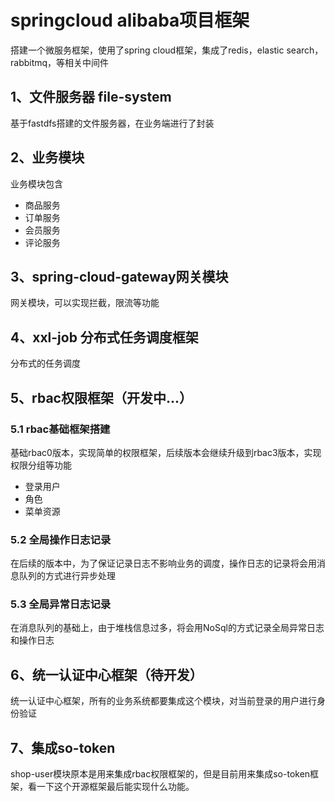 # springcloud alibaba项目框架
搭建一个微服务框架，使用了spring cloud框架，集成了redis，elastic search，rabbitmq，等相关中间件

## 1、文件服务器 file-system
基于fastdfs搭建的文件服务器，在业务端进行了封装

## 2、业务模块
业务模块包含
+ 商品服务
+ 订单服务
+ 会员服务
+ 评论服务

## 3、spring-cloud-gateway网关模块
网关模块，可以实现拦截，限流等功能

## 4、xxl-job 分布式任务调度框架
分布式的任务调度

## 5、rbac权限框架（开发中...）
### 5.1 rbac基础框架搭建
基础rbac0版本，实现简单的权限框架，后续版本会继续升级到rbac3版本，实现权限分组等功能
+ 登录用户
+ 角色
+ 菜单资源

### 5.2 全局操作日志记录
在后续的版本中，为了保证记录日志不影响业务的调度，操作日志的记录将会用消息队列的方式进行异步处理

### 5.3 全局异常日志记录
在消息队列的基础上，由于堆栈信息过多，将会用NoSql的方式记录全局异常日志和操作日志

## 6、统一认证中心框架（待开发） 
统一认证中心框架，所有的业务系统都要集成这个模块，对当前登录的用户进行身份验证


## 7、集成so-token
shop-user模块原本是用来集成rbac权限框架的，但是目前用来集成so-token框架，看一下这个开源框架最后能实现什么功能。

